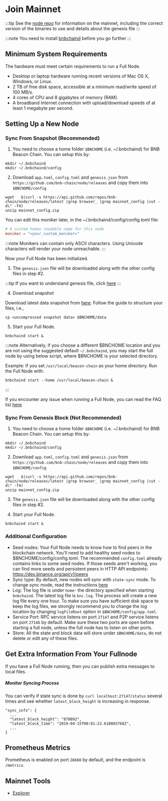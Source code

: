 # Join Mainnet

:::tip
See the [node repo](https://github.com/bnb-chain/node) for information on the mainnet, 
including the correct version of the binaries to use and details about the genesis file
:::

:::note
You need to install [bnbchaind](install.md) before you go further
:::

## Minimum System Requirements
The hardware must meet certain requirements to run a Full Node.

* Desktop or laptop hardware running recent versions of Mac OS X, Windows, or Linux.
* 2 TB of free disk space, accessible at a minimum read/write speed of 100 MB/s.
* 4 cores of CPU and 8 gigabytes of memory (RAM).
* A broadband Internet connection with upload/download speeds of at least 1 megabyte per second.

## Setting Up a New Node

### Sync From Snapshot (Recommended)

1. You need to choose a home folder `$BNCHOME` (i.e. ~/.bnbchaind) for BNB Beacon Chain. You can setup this by:

```
mkdir ~/.bnbchaind
mkdir ~/.bnbchaind/config
```
2. Download `app.toml`, `config.toml` and `genesis.json` from `https://github.com/bnb-chain/node/releases` and copy them into `$BNCHOME/config`

```
wget   $(curl -s https://api.github.com/repos/bnb-chain/node/releases/latest |grep browser_ |grep mainnet_config |cut -d\" -f4)
unzip mainnet_config.zip
```

You can edit this moniker later, in the ~/.bnbchaind/config/config.toml file:
```toml
# A custom human readable name for this node
moniker = "<your_custom_moniker>"
```

:::note
Monikers can contain only ASCII characters. Using Unicode characters will render your node unreachable. 
:::

Now your Full Node has been initialized.


3. The `genesis.json` file will be downloaded along with the other config files in step #2.

:::tip 
If you want to understand genesis file, click [here](../../learn/genesis.md)
:::

4. Download snapshot

Download latest data snapshot from [here](https://github.com/bnb-chain/bc-snapshots). 
Follow the guide to structure your files, i.e., 
```shell
cp <uncompressed snapshot data> $BNCHOME/data
```


5. Start your Full Node.

```shell
bnbchaind start &
```

:::note
Alternatively, if you choose a different $BNCHOME location and you are not using the suggested default `~/.bnbchaind`, you may start the full node by using below script, where $BNCHOME is your selected directory. 

Example: If you set `/usr/local/beacon-chain` as your home directory. Run the Full Node with:

```shell
bnbchaind start --home /usr/local/beacon-chain &
```
:::

If you encounter any issue when running a Full Node, you can read the FAQ list [here](fullnodeissue.md).

### Sync From Genesis Block (Not Recommended)
1. You need to choose a home folder `$BNCHOME` (i.e. ~/.bnbchaind) for BNB Beacon Chain. You can setup this by:

```
mkdir ~/.bnbchaind
mkdir ~/.bnbchaind/config
```
2. Download `app.toml`, `config.toml` and `genesis.json` from `https://github.com/bnb-chain/node/releases` and copy them into `$BNCHOME/config`

```
wget   $(curl -s https://api.github.com/repos/bnb-chain/node/releases/latest |grep browser_ |grep mainnet_config |cut -d\" -f4)
unzip mainnet_config.zip
```


3. The `genesis.json` file will be downloaded along with the other config files in step #2.


4. Start your Full Node.

```shell
bnbchaind start &
```

### Additional Configuration
- Seed nodes: Your Full Node needs to know how to find peers in the blockchain network. You'll need to add healthy seed nodes to $BNCHOME/config/config.toml. The recommended `config.toml` already contains links to some seed nodes.
  If those seeds aren't working, you can find more seeds and persistent peers in HTTP API endpoints: https://dex.binance.org/api/v1/peers
- Sync type: By default, new nodes will sync with `state-sync` mode. To change sync mode, read the instructions [here](./synctypes.md)
- Log: The log file is under `home`- the directory specified when starting `bnbchaind`.
  The latest log file is `bnc.log`. The process will create a new log file every one hour.
  To make sure you have sufficient disk space to keep the log files, we strongly recommend you to change the log location by changing `logFileRoot` option in `$BNCHOME/config/app.toml`.
- Service Port: RPC service listens on port `27147` and P2P service listens on port `27146` by default.
  Make sure these two ports are open before starting a full node, unless the full node has to listen on other ports.
- Store: All the state and block data will store under `$BNCHOME/data`, do not delete or edit any of these files.

## Get Extra Information From Your Fullnode

If you have a Full Node running, then you can publish extra messages to local files.

##### Monitor Syncing Process

You can verify if state sync is done by `curl localhost:27147/status` several times and see whether `latest_block_height` is increasing in response.

```
"sync_info": {
  ...
  "latest_block_height": "878092",
  "latest_block_time": "2019-04-15T00:01:22.610803768Z",
  ...
}
```

## Prometheus Metrics

Prometheus is enabled on port `28660` by default, and the endpoint is `/metrics`.

## Mainnet Tools

* [Explorer](https://explorer.binance.org/)
